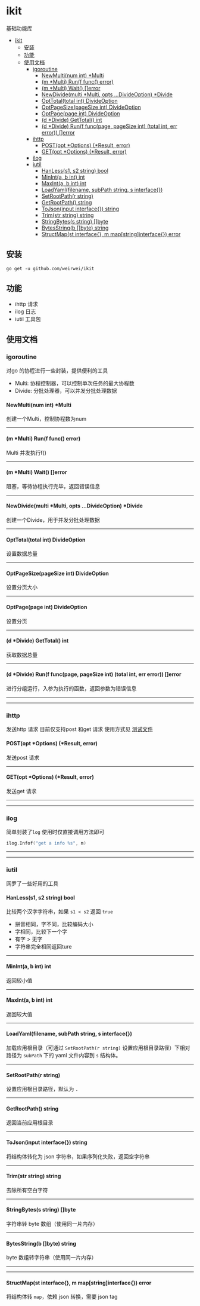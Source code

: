# ikit
基础功能库

* [ikit](#ikit)
    * [安装](#安装)
    * [功能](#功能)
    * [使用文档](#使用文档)
        * [igoroutine](#igoroutine)
            * [NewMulti(num int) *Multi](#newmultinum-int-multi)
            * [(m *Multi) Run(f func() error)](#m-multi-runf-func-error)
            * [(m *Multi) Wait() []error](#m-multi-wait-error)
            * [NewDivide(multi *Multi, opts ...DivideOption) *Divide](#newdividemulti-multi-opts-divideoption-divide)
            * [OptTotal(total int) DivideOption](#opttotaltotal-int-divideoption)
            * [OptPageSize(pageSize int) DivideOption](#optpagesizepagesize-int-divideoption)
            * [OptPage(page int) DivideOption](#optpagepage-int-divideoption)
            * [(d *Divide) GetTotal() int](#d-divide-gettotal-int)
            * [(d *Divide) Run(f func(page, pageSize int) (total int, err error)) []error](#d-divide-runf-funcpage-pagesize-int-total-int-err-error-error)
        * [ihttp](#ihttp)
            * [POST(opt *Options) (*Result, error)](#postopt-options-result-error)
            * [GET(opt *Options) (*Result, error)](#getopt-options-result-error)
        * [ilog](#ilog)
        * [iutil](#iutil)
            * [HanLess(s1, s2 string) bool](#hanlesss1-s2-string-bool)
            * [MinInt(a, b int) int](#mininta-b-int-int)
            * [MaxInt(a, b int) int](#maxinta-b-int-int)
            * [LoadYaml(filename, subPath string, s interface{})](#loadyamlfilename-subpath-string-s-interface)
            * [SetRootPath(r string)](#setrootpathr-string)
            * [GetRootPath() string](#getrootpath-string)
            * [ToJson(input interface{}) string](#tojsoninput-interface-string)
            * [Trim(str string) string](#trimstr-string-string)
            * [StringBytes(s string) []byte](#stringbytess-string-byte)
            * [BytesString(b []byte) string](#bytesstringb-byte-string)
            * [StructMap(st interface{}, m map[string]interface{}) error](#structmapst-interface-m-mapstringinterface-error)

## 安装
```shell
go get -u github.com/weirwei/ikit
```

## 功能
- ihttp 请求
- ilog 日志
- iutil 工具包

## 使用文档

### igoroutine
对go 的协程进行一些封装，提供便利的工具

- Multi: 协程控制器，可以控制单次任务的最大协程数
- Divide: 分批处理器，可以并发分批处理数据

#### NewMulti(num int) *Multi
创建一个Multi，控制协程数为num

---

#### (m *Multi) Run(f func() error)
Multi 并发执行f()

---

#### (m *Multi) Wait() []error
阻塞，等待协程执行完毕，返回错误信息

---

#### NewDivide(multi *Multi, opts ...DivideOption) *Divide
创建一个Divide，用于并发分批处理数据

---

#### OptTotal(total int) DivideOption
设置数据总量

---

#### OptPageSize(pageSize int) DivideOption
设置分页大小

---

#### OptPage(page int) DivideOption
设置分页

---

#### (d *Divide) GetTotal() int
获取数据总量

---

#### (d *Divide) Run(f func(page, pageSize int) (total int, err error)) []error
进行分组运行，入参为执行的函数，返回参数为错误信息

---
---

### ihttp
发送http 请求
目前仅支持post 和get 请求
使用方式见 [测试文件](ihttp/http_test.go)

#### POST(opt *Options) (*Result, error)
发送post 请求

---

#### GET(opt *Options) (*Result, error)
发送get 请求

---
---

### ilog
简单封装了`log`
使用时仅直接调用方法即可
```go
ilog.Infof("get a info %s", m)
```

---
---

### iutil
网罗了一些好用的工具

#### HanLess(s1, s2 string) bool
比较两个汉字字符串，如果 `s1 < s2` 返回 `true`

- 拼音相同，字不同，比较编码大小
- 字相同，比较下一个字
- 有字 > 无字
- 字符串完全相同返回ture

---

#### MinInt(a, b int) int
返回较小值

---

#### MaxInt(a, b int) int
返回较大值

---

#### LoadYaml(filename, subPath string, s interface{})
加载应用根目录（可通过 `SetRootPath(r string)` 设置应用根目录路径）下相对路径为 `subPath` 下的 yaml 文件内容到 `s` 结构体。

---

#### SetRootPath(r string)
设置应用根目录路径，默认为 `.`

---

#### GetRootPath() string
返回当前应用根目录

---

#### ToJson(input interface{}) string
将结构体转化为 json 字符串，如果序列化失败，返回空字符串

---

#### Trim(str string) string
去除所有空白字符

---

#### StringBytes(s string) []byte
字符串转 byte 数组（使用同一片内存）

---

#### BytesString(b []byte) string
byte 数组转字符串（使用同一片内存）

---
---


#### StructMap(st interface{}, m map[string]interface{}) error
将结构体转 `map`，依赖 json 转换，需要 json tag
